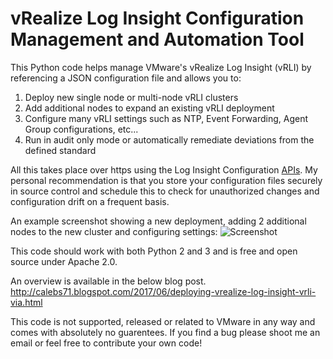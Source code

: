 # vRealize Log Insight Configuration Management and Automation Tool

This Python code helps manage VMware's vRealize Log Insight (vRLI) by referencing a JSON configuration file and allows you to:
1. Deploy new single node or multi-node vRLI clusters
2. Add additional nodes to expand an existing vRLI deployment
3. Configure many vRLI settings such as NTP, Event Forwarding, Agent Group configurations, etc...
4. Run in audit only mode or automatically remediate deviations from the defined standard

All this takes place over https using the Log Insight Configuration [APIs](https://vmw-loginsight.github.io/#Deployment-API). My
personal recommendation is that you store your configuration files securely in source control and schedule this to check for unauthorized
changes and configuration drift on a frequent basis.

An example screenshot showing a new deployment, adding 2 additional nodes to the new cluster and configuring settings:
![Screenshot](https://4.bp.blogspot.com/-4YKeiWbtCTc/WTmSIi-hA8I/AAAAAAAACZk/xNEu7XBMCaQXRlIry00exqRZ4fAM-wPIgCLcB/s1600/2017-06-08%2B12_05_39-Fedora%2B25%2B-%2BVMware%2BKVM.png)

This code should work with both Python 2 and 3 and is free and open source under Apache 2.0.

An overview is available in the below blog post.
http://calebs71.blogspot.com/2017/06/deploying-vrealize-log-insight-vrli-via.html

This code is not supported, released or related to VMware in any way and comes with absolutely no guarentees. If you find a bug
please shoot me an email or feel free to contribute your own code!
